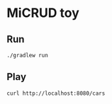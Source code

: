 # MiCRUD toy


## Run

```shell
./gradlew run
```


## Play

```shell
curl http://localhost:8080/cars
```
